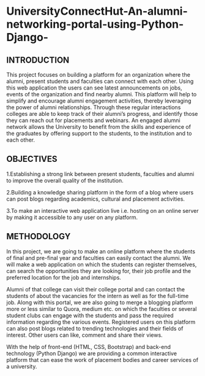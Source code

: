 # UniversityConnectHut-An-alumni-networking-portal-using-Python-Django-

## INTRODUCTION

This project focuses on building a platform for an organization where the alumni, present students and faculties can connect with each other. Using this web application the users can see latest announcements on jobs, events of the organization and find nearby alumni. This platform will help to simplify and encourage alumni engagement activities, thereby leveraging the power of alumni relationships. Through these regular interactions colleges are able to keep track of their alumni’s progress, and identify those they can reach out for placements and webinars. An engaged alumni network allows the University to benefit from the skills and experience of the graduates by offering support to the students, to the institution and to each other.


## OBJECTIVES
1.Establishing a strong link between present students, faculties and alumni to improve the overall quality of the institution.

2.Building a knowledge sharing platform in the form of a blog where users can post blogs regarding academics, cultural and placement activities.

3.To make an interactive web application live i.e. hosting on an online server by making it   accessible to any user on any platform.

## METHODOLOGY
In this project, we are going to make an online platform where the students of final and pre-final year and faculties can easily contact the alumni. We will make a web application on which the students can register themselves, can search the opportunities they are looking for, their job profile and the preferred location for the job and internships. 

Alumni of that college can visit their college portal and can contact the students of about the vacancies for the intern as well as for the full-time job. Along with this portal, we are also going to merge a blogging platform more or less similar to Quora, medium etc. on which the faculties or several student clubs can engage with the students and pass the required information regarding the various events. Registered users on this platform can also post blogs related to trending technologies and their fields of interest. Other users can like, comment and share their views.

With the help of front-end (HTML, CSS, Bootstrap) and back-end technology (Python Django) we are providing a common interactive platform that can ease the work of placement bodies and career services of a university.
